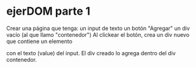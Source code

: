 # ejerDOM parte 1


Crear una página que tenga:
un input de texto
un botón "Agregar"
un div vacío (al que llamo "contenedor")
Al clickear el botón, crea un div nuevo que contiene un elemento <p> con el texto (value) del input. El div creado lo agrega dentro del div contenedor.
